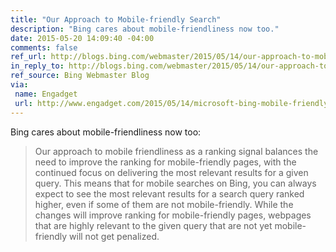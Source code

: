 ```yaml
---
title: "Our Approach to Mobile-friendly Search"
description: "Bing cares about mobile-friendliness now too."
date: 2015-05-20 14:09:40 -04:00
comments: false
ref_url: http://blogs.bing.com/webmaster/2015/05/14/our-approach-to-mobile-friendly-search/
in_reply_to: http://blogs.bing.com/webmaster/2015/05/14/our-approach-to-mobile-friendly-search/
ref_source: Bing Webmaster Blog
via:
 name: Engadget
 url: http://www.engadget.com/2015/05/14/microsoft-bing-mobile-friendly-results/
---
```


Bing cares about mobile-friendliness now too:

> Our approach to mobile friendliness as a ranking signal balances the need to improve the ranking for mobile-friendly pages, with the continued focus on delivering the most relevant results for a given query. This means that for mobile searches on Bing, you can always expect to see the most relevant results for a search query ranked higher, even if some of them are not mobile-friendly. While the changes will improve ranking for mobile-friendly pages, webpages that are highly relevant to the given query that are not yet mobile-friendly will not get penalized.